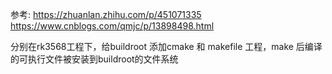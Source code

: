参考:
https://zhuanlan.zhihu.com/p/451071335
https://www.cnblogs.com/qmjc/p/13898498.html

分别在rk3568工程下，给buildroot 添加cmake 和 makefile 工程，make 后编译的可执行文件被安装到buildroot的文件系统
